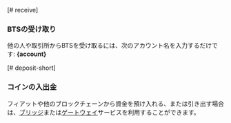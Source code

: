 [# receive]
### BTSの受け取り
他の人や取引所からBTSを受け取るには、次のアカウント名を入力するだけです: **{account}**

[# deposit-short]
### コインの入出金
フィアットや他のブロックチェーンから資金を預け入れる、または引き出す場合は、[ブリッジ](introduction/bridges_gateways)または[ゲートウェイ](introduction/bridges_gateways)サービスを利用することができます。
